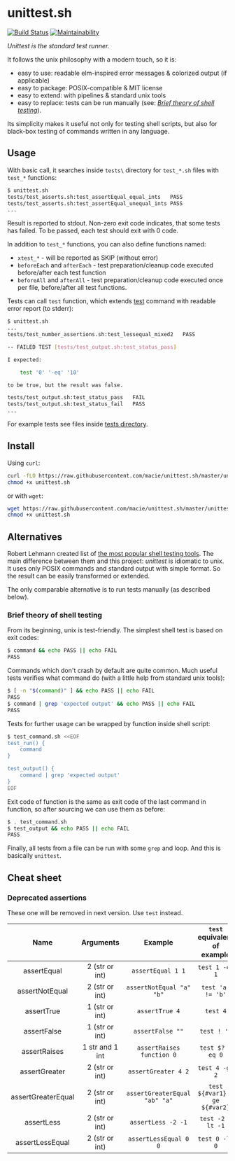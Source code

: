 # unittest.sh

[![Build Status](https://dl.circleci.com/status-badge/img/gh/macie/unittest.sh/tree/master.svg?style=shield)](https://dl.circleci.com/status-badge/redirect/gh/macie/unittest.sh/tree/master)
[![Maintainability](https://api.codeclimate.com/v1/badges/8af95532e36373322d1c/maintainability)](https://codeclimate.com/github/macie/unittest.sh/maintainability)

_Unittest is the standard test runner._

It follows the unix philosophy with a modern touch, so it is:

- easy to use: readable elm-inspired error messages & colorized output (if applicable)
- easy to package: POSIX-compatible & MIT license
- easy to extend: with pipelines & standard unix tools
- easy to replace: tests can be run manually (see: _[Brief theory of shell testing](#brief-theory-of-shell-testing)_).

Its simplicity makes it useful not only for testing shell scripts, but also for black-box testing of commands written
in any language.

## Usage

With basic call, it searches inside `tests\` directory for `test_*.sh` files with `test_*` functions:

```bash
$ unittest.sh
tests/test_asserts.sh:test_assertEqual_equal_ints	PASS
tests/test_asserts.sh:test_assertEqual_unequal_ints	PASS
...
```

Result is reported to stdout. Non-zero exit code indicates, that some tests has failed. To be passed,
each test should exit with 0 code.

In addition to `test_*` functions, you can also define functions named:

- `xtest_*` - will be reported as SKIP (without error)
- `beforeEach` and `afterEach` - test preparation/cleanup code executed before/after each test function
- `beforeAll` and `afterAll` - test preparation/cleanup code executed once per file, before/after all test functions.

Tests can call `test` function, which extends [test](https://pubs.opengroup.org/onlinepubs/9699919799/utilities/test.html)
command with readable error report (to stderr):

```bash
$ unittest.sh
...
tests/test_number_assertions.sh:test_lessequal_mixed2	PASS

-- FAILED TEST [tests/test_output.sh:test_status_pass]

I expected:

    test '0' '-eq' '10'

to be true, but the result was false.

tests/test_output.sh:test_status_pass	FAIL
tests/test_output.sh:test_status_fail	PASS
...
```

For example tests see files inside [tests directory](./tests).

## Install

Using `curl`:
```bash
curl -fLO https://raw.githubusercontent.com/macie/unittest.sh/master/unittest.sh
chmod +x unittest.sh
```

or with `wget`:

```bash
wget https://raw.githubusercontent.com/macie/unittest.sh/master/unittest.sh
chmod +x unittest.sh
```

## Alternatives

Robert Lehmann created list of [the most popular shell testing tools](https://github.com/lehmannro/assert.sh#related-projects).
The main difference between them and this project: _unittest_ is idiomatic to unix. It uses only POSIX commands
and standard output with simple format. So the result can be easily transformed or extended.

The only comparable alternative is to run tests manually (as described below).

### Brief theory of shell testing

From its beginning, unix is test-friendly. The simplest shell test is based on exit codes:

```bash
$ command && echo PASS || echo FAIL
PASS
```

Commands which don't crash by default are quite common. Much useful tests verifies what command do (with
a little help from standard unix tools):

```bash
$ [ -n "$(command)" ] && echo PASS || echo FAIL
PASS
$ command | grep 'expected output' && echo PASS || echo FAIL
PASS
```

Tests for further usage can be wrapped by function inside shell script:

```bash
$ test_command.sh <<EOF
test_run() {
    command
}

test_output() {
    command | grep 'expected output'
}
EOF
```

Exit code of function is the same as exit code of the last command in function, so after sourcing we can use them as before:

```bash
$ . test_command.sh
$ test_output && echo PASS || echo FAIL
PASS
```

Finally, all tests from a file can be run with some `grep` and loop. And this is basically `unittest`.

## Cheat sheet

### Deprecated assertions

These one will be removed in next version. Use `test` instead.

| Name               | Arguments       | Example                       | `test` equivalent of example |
|:------------------:|:---------------:|:-----------------------------:|:----------------------------:|
| assertEqual        | 2 (str or int)  | `assertEqual 1 1`             | `test 1 -eq 1`               |
| assertNotEqual     | 2 (str or int)  | `assertNotEqual "a" "b"`      | `test 'a' != 'b'`            |
| assertTrue         | 1 (str or int)  | `assertTrue 4`                | `test 4`                     |
| assertFalse        | 1 (str or int)  | `assertFalse ""`              | `test ! ''`                  |
| assertRaises       | 1 str and 1 int | `assertRaises function 0`     | `test $? -eq 0`              |
| assertGreater      | 2 (str or int)  | `assertGreater 4 2`           | `test 4 -gt 2`               |
| assertGreaterEqual | 2 (str or int)  | `assertGreaterEqual "ab" "a"` | `test ${#var1} -ge ${#var2}` |
| assertLess         | 2 (str or int)  | `assertLess -2 -1`            | `test -2 -lt -1`             |
| assertLessEqual    | 2 (str or int)  | `assertLessEqual 0 0`         | `test 0 -le 0`               |

